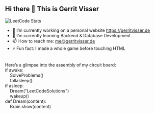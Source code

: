 ## Hi there 👋 This is Gerrit Visser
![LeetCode Stats](https://leetcard.jacoblin.cool/Icaruz60?theme=nord&font=Vollkorn&ext=activity)
<!-- https://leetcard.jacoblin.cool/ for custom leetcode stats    | shoutout to the creator: https://github.com/JacobLinCool/LeetCode-Stats-Card/tree/main -->

- 🔭 I’m currently working on a personal website https://gerritvisser.de
- 🌱 I’m currently learning Backend & Database Development
- 📫 How to reach me: me@gerritvisser.de
- ⚡ Fun fact: I made a whole game before touching HTML<br />
<br />
Here’s a glimpse into the assembly of my circuit board:<br />
if awake: <br />
&nbsp;&nbsp;&nbsp;&nbsp;SolveProblems()<br />
&nbsp;&nbsp;&nbsp;&nbsp;fallasleep()<br />
if asleep:<br />
&nbsp;&nbsp;&nbsp;&nbsp;Dream("LeetCodeSolutions")<br />
&nbsp;&nbsp;&nbsp;&nbsp;wakeup() <br />
def Dream(content):<br />
&nbsp;&nbsp;&nbsp;&nbsp;Brain.show(content)<br />
